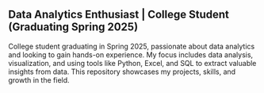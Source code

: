 ## Data Analytics Enthusiast | College Student (Graduating Spring 2025)
College student graduating in Spring 2025, passionate about data analytics and looking to gain hands-on experience. My focus includes data analysis, visualization, and using tools like Python, Excel, and SQL to extract valuable insights from data. This repository showcases my projects, skills, and growth in the field.
